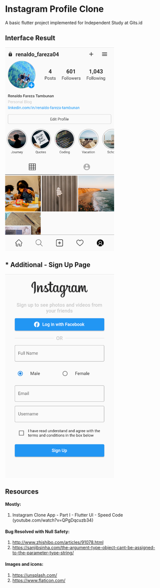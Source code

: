 # Instagram Profile Clone

A basic flutter project implemented for Independent Study at Gits.id

## Interface Result

![Aplication Interface](https://github.com/RenaldoFrz/instagram_profile/blob/main/assets/images/Result.png?raw=true)

## \* Additional - Sign Up Page

![Signup Interface](https://github.com/RenaldoFrz/instagram_profile/blob/main/assets/images/Result_Signup.png?raw=true)

## Resources

#### Mostly:

1. Instagram Clone App - Part I - Flutter UI - Speed Code (youtube.com/watch?v=QPgDqcuzb34)

#### Bug Resolved with Null Safety:

1. http://www.zhishibo.com/articles/91078.html
2. https://sanjibsinha.com/the-argument-type-object-cant-be-assigned-to-the-parameter-type-string/

#### Images and icons:

1. https://unsplash.com/
2. https://www.flaticon.com/

